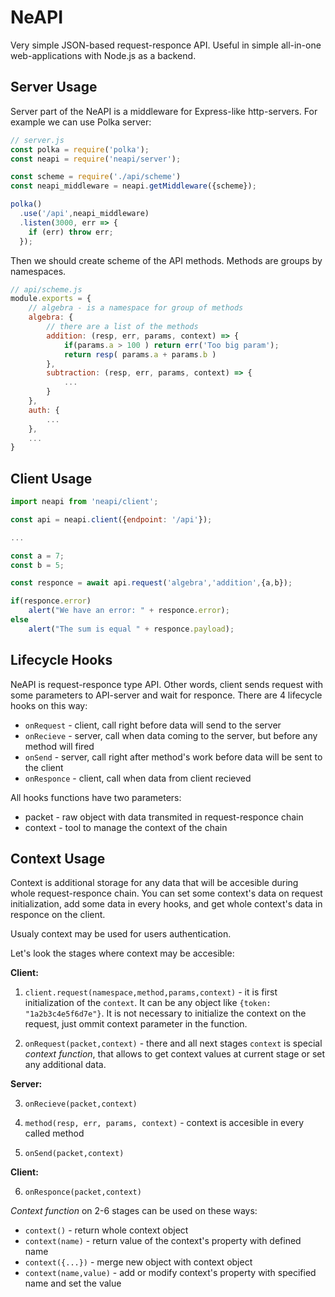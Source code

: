 # NeAPI
Very simple JSON-based request-responce API. Useful in simple all-in-one web-applications with Node.js as a backend.

## Server Usage

Server part of the NeAPI is a middleware for Express-like http-servers. For example we can use Polka server:

```js
// server.js
const polka = require('polka');
const neapi = require('neapi/server');

const scheme = require('./api/scheme')
const neapi_middleware = neapi.getMiddleware({scheme});

polka()
  .use('/api',neapi_middleware)
  .listen(3000, err => {
    if (err) throw err;
  });
```

Then we should create scheme of the API methods. Methods are groups by namespaces. 

```js
// api/scheme.js
module.exports = {
    // algebra - is a namespace for group of methods
    algebra: {
        // there are a list of the methods
        addition: (resp, err, params, context) => {
            if(params.a > 100 ) return err('Too big param');
            return resp( params.a + params.b )
        },
        subtraction: (resp, err, params, context) => {
            ...
        }
    },
    auth: {
        ...
    },
    ...   
}
```

## Client Usage

```js
import neapi from 'neapi/client';

const api = neapi.client({endpoint: '/api'});

...

const a = 7;
const b = 5;

const responce = await api.request('algebra','addition',{a,b});

if(responce.error)
    alert("We have an error: " + responce.error);
else
    alert("The sum is equal " + responce.payload);
```

## Lifecycle Hooks

NeAPI is request-responce type API. Other words, client sends request with some parameters to API-server and wait for responce. There are 4 lifecycle hooks on this way:
* `onRequest` - client, call right before data will send to the server
* `onRecieve` - server, call when data coming to the server, but before any method will fired
* `onSend` - server, call right after method's work before data will be sent to the client
* `onResponce` - client, call when data from client recieved

All hooks functions have two parameters:
* packet - raw object with data transmited in request-responce chain
* context - tool to manage the context of the chain

## Context Usage

Context is additional storage for any data that will be accesible during whole request-responce chain. You can set some context's data on request initialization, add some data in every hooks, and get whole context's data in responce on the client.

Usualy context may be used for users authentication.

Let's look the stages where context may be accesible:

**Client:**

1. `client.request(namespace,method,params,context)` - it is first initialization of the `context`. It can be any object like `{token: "1a2b3c4e5f6d7e"}`. It is not necessary to initialize the context on the request, just ommit context parameter in the function.

2. `onRequest(packet,context)` - there and all next stages `context` is special _context function_, that allows to get context values at current stage or set any additional data.

**Server:**

3. `onRecieve(packet,context)`

4. `method(resp, err, params, context)` - context is accesible in every called method

5. `onSend(packet,context)`

**Client:**

6. `onResponce(packet,context)`


_Context function_ on 2-6 stages can be used on these ways:
* `context()` - return whole context object
* `context(name)` - return value of the context's property with defined name
* `context({...})` - merge new object with context object
* `context(name,value)` - add or modify context's property with specified name and set the value
